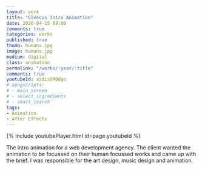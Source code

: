 ```yaml
---
layout: work
title: "Gleecus Intro Animation"
date: 2020-04-15 09:00
comments: true
categories: works
published: true
thumb: humans.jpg
image: humans.jpg
medium: digital
class: animation
permalink: "/works/:year/:title"
comments: true
youtubeId: a2dLsDR0dgo
# apngscripts:
# - main_screen
# - select_ingredients
# - smart_search
tags:
- Animation
- After Effects
---
```


{% include youtubePlayer.html id=page.youtubeId %}

The intro animation for a web development agency. The client wanted the animation to be focussed on their human focussed works and came up with the brief. I was responsible for the art design, music design and animation.
